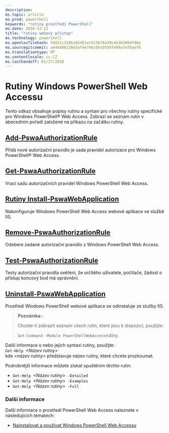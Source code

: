 ```yaml
---
description: 
ms.topic: article
ms.prod: powershell
keywords: "rutiny prostředí PowerShell"
ms.date: 2016-12-12
title: "rutiny webový přístup"
ms.technology: powershell
ms.openlocfilehash: 54821c318b165461ec613678a39c4e3b500dfd0e
ms.sourcegitcommit: a444406120e5af4e746cbbc0558fe89a7e78aef6
ms.translationtype: MT
ms.contentlocale: cs-CZ
ms.lasthandoff: 01/17/2018
---
```

# <a name="windows-powershell-web-access-cmdlets"></a>Rutiny Windows PowerShell Web Accessu

Tento odkaz obsahuje popisy rutinu a syntaxi pro všechny rutiny specifické pro Windows PowerShell® Web Access. Zobrazí se seznam rutin v abecedním pořadí založené na příkazu na začátku rutiny.

## <a name="add-pswaauthorizationruleadd-pswaauthorizationrulemd"></a>[Add-PswaAuthorizationRule](add-pswaauthorizationrule.md)

Přidá nové autorizační pravidlo je sada pravidel autorizace pro Windows PowerShell® Web Access.

## <a name="get-pswaauthorizationruleget-pswaauthorizationrulemd"></a>[Get-PswaAuthorizationRule](get-pswaauthorizationrule.md)

Vrací sadu autorizačních pravidel Windows PowerShell Web Access.

## <a name="install-pswawebapplicationinstall-pswawebapplicationmd"></a>[Rutiny Install-PswaWebApplication](install-pswawebapplication.md)

Nakonfiguruje Windows PowerShell Web Access webové aplikace ve službě IIS.

## <a name="remove-pswaauthorizationruleremove-pswaauthorizationrulemd"></a>[Remove-PswaAuthorizationRule](remove-pswaauthorizationrule.md)

Odebere zadané autorizační pravidlo z Windows PowerShell Web Access.

## <a name="test-pswaauthorizationruletest-pswaauthorizationrulemd"></a>[Test-PswaAuthorizationRule](test-pswaauthorizationrule.md)

Testy autorizační pravidla ověření, že určitého uživatele, počítače, žádost o přístup koncový bod má oprávnění.

## <a name="uninstall-pswawebapplicationuninstall-pswawebapplicationmd"></a>[Uninstall-PswaWebApplication](uninstall-pswawebapplication.md)

Prostředí Windows PowerShell webové aplikace se odinstaluje ze služby IIS.

>**Poznámka:**:
>
>Chcete-li zobrazit seznam všech rutin, které jsou k dispozici, použijte:
>
> `Get-Command –Module PowerShellWebAccess`rutiny.

Další informace o nebo jejich syntaxi rutiny, použijte:  
`Get-Help `*&lt;Název rutiny&gt;*  
kde  *&lt;název rutiny&gt;*  představuje název rutiny, které chcete prozkoumat.

Podrobnější informace můžete získat spuštěním těchto rutin:

- `Get-Help `*&lt;Název rutiny&gt;*` -Detailed`
- `Get-Help `*&lt;Název rutiny&gt;*` -Examples`
- `Get-Help `*&lt;Název rutiny&gt;*` -Full`

### <a name="more-information"></a>Další informace

Další informace o prostředí PowerShell Web Access naleznete v následujících tématech:

- [Nainstalovat a používat Windows PowerShell Web Accessu](../install-and-use-windows-powershell-web-access.md)

